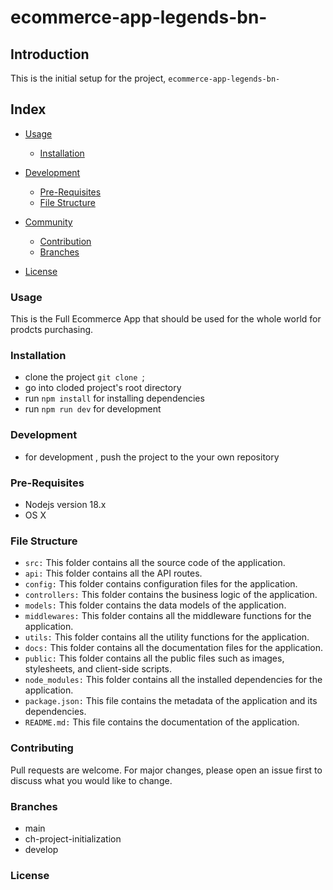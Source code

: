 # ecommerce-app-legends-bn-

## Introduction

This is the initial setup for the project, `ecommerce-app-legends-bn-`

## Index

- [Usage](#usage)
  - [Installation](#installation)
- [Development](#development)
  - [Pre-Requisites](#pre-requisites)
  - [File Structure](#file-structure)

- [Community](#community)
  - [Contribution](#contribution)
  - [Branches](#branches)

- [License](#license)

### Usage

This is the Full Ecommerce App that should be used for the whole world for prodcts purchasing.

### Installation

- clone the project `git clone `;
- go into cloded project's root directory
- run `npm install` for installing dependencies
- run `npm run dev` for development

### Development

- for development , push the project to the your own repository

### Pre-Requisites

- Nodejs version 18.x
- OS X 

### File Structure

- `src:` This folder contains all the source code of the application.
-  `api:` This folder contains all the API routes.
-  `config:` This folder contains configuration files for the application.
-  `controllers:` This folder contains the business logic of the application.
-  `models:` This folder contains the data models of the application.
-  `middlewares:` This folder contains all the middleware functions for the application.
-  `utils:` This folder contains all the utility functions for the application.
- `docs:` This folder contains all the documentation files for the application.
- `public:` This folder contains all the public files such as images, stylesheets, and client-side scripts.
- `node_modules:` This folder contains all the installed dependencies for the application.
- `package.json:` This file contains the metadata of the application and its dependencies.
- `README.md:` This file contains the documentation of the application.

### Contributing

Pull requests are welcome. For major changes, please open an issue first
to discuss what you would like to change.

### Branches

- main 
- ch-project-initialization
- develop

### License